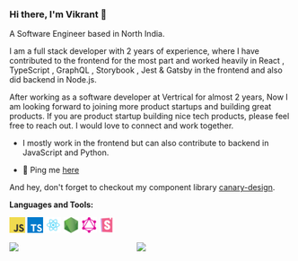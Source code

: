 ### Hi there, I'm Vikrant  👋

<!--
**vikrantaroraa/vikrantaroraa** is a ✨ _special_ ✨ repository because its `README.md` (this file) appears on your GitHub profile.

Here are some ideas to get you started:

- 🔭 I’m currently working on ...
- 🌱 I’m currently learning ...
- 👯 I’m looking to collaborate on ...
- 🤔 I’m looking for help with ...
- 💬 Ask me about ...
- 📫 How to reach me: ...
- 😄 Pronouns: ...
- ⚡ Fun fact: ...
-->

A Software Engineer based in North India.

I am a full stack developer with 2 years of experience, where I have contributed to the frontend for the most part and worked heavily in React , TypeScript , GraphQL , Storybook , Jest & Gatsby in the frontend and also did backend in Node.js.

After working as a software developer at Vertrical for almost 2 years, Now I am looking forward to joining more product startups and building great products. If you are product startup building nice tech products, please feel free to reach out. I would love to connect and work together.

- I mostly work in the frontend but can also contribute to backend in JavaScript and Python.

- 💬 Ping me [here](https://www.linkedin.com/in/vikrantaroraa/)

And hey, don't forget to checkout my component library [canary-design](https://canary-design.netlify.app/).

**Languages and Tools:**  

<code><img height="28" src="https://raw.githubusercontent.com/github/explore/80688e429a7d4ef2fca1e82350fe8e3517d3494d/topics/javascript/javascript.png"></code>
<code><img height="28"  src="https://raw.githubusercontent.com/github/explore/80688e429a7d4ef2fca1e82350fe8e3517d3494d/topics/typescript/typescript.png"></code>
<code><img height="28" src="https://raw.githubusercontent.com/github/explore/80688e429a7d4ef2fca1e82350fe8e3517d3494d/topics/react/react.png"></code>
<code><img height="28" src="https://raw.githubusercontent.com/github/explore/80688e429a7d4ef2fca1e82350fe8e3517d3494d/topics/nodejs/nodejs.png"></code> 
<code><img height="28" src="https://raw.githubusercontent.com/github/explore/80688e429a7d4ef2fca1e82350fe8e3517d3494d/topics/graphql/graphql.png"></code>
<code><img height="28" src="https://raw.githubusercontent.com/github/explore/80688e429a7d4ef2fca1e82350fe8e3517d3494d/topics/storybook/storybook.png"></code>
<!--
<code><img height="28" src="https://raw.githubusercontent.com/github/explore/80688e429a7d4ef2fca1e82350fe8e3517d3494d/topics/flask/flask.png"></code>
<code><img height="28" src="https://raw.githubusercontent.com/github/explore/80688e429a7d4ef2fca1e82350fe8e3517d3494d/topics/python/python.png"></code>
-->




<img align="left" width="45%" src="https://github-readme-stats.vercel.app/api?username=vikrantaroraa&theme=vue-dark&show_icons=true&hide_border=true&count_private=true" />

<img align="left" width="48%" src="https://github-readme-streak-stats.herokuapp.com/?user=vikrantaroraa&theme=vue-dark&hide_border=true" />



<!--
![vikrantaroraa's Stats](https://github-readme-stats.vercel.app/api?username=vikrantaroraa&theme=vue-dark&show_icons=true&hide_border=true&count_private=true)

![vikrantaroraa's Streak](https://github-readme-streak-stats.herokuapp.com/?user=vikrantaroraa&theme=vue-dark&hide_border=true)

-->



